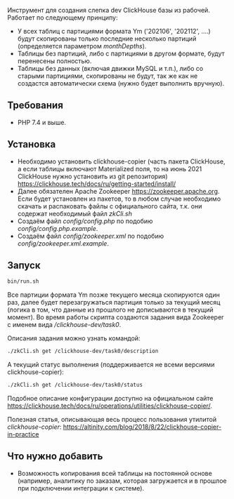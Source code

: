 Инструмент для создания слепка dev ClickHouse базы из рабочей. Работает по следующему принципу:

- У всех таблиц с партициями формата Ym ('202106', '202112', ....) будут скопированы только последние несколько партиций
  (определяется параметром _monthDepths_).
- Таблицы без партиций, либо с партициями в другом формате, будут перенесены полностью.
- Таблицы без данных (включая движки MySQL и т.п.), либо со старыми партициями, скопированы не будут, так же как не
  создастся автоматически схема (нужно будет выполнить вручную).

## Требования

- PHP 7.4 и выше.

## Установка

- Необходимо установить clickhouse-copier (часть пакета ClickHouse, а если таблицы включают Materialized поля, то на
  июнь 2021 ClickHouse нужно установить из git репозитория) https://clickhouse.tech/docs/ru/getting-started/install/
- Далее обязателен Apache Zookeeper https://zookeeper.apache.org. Если будет установлен из пакетов, то в любом случае
  необходимо скачать и распаковать файлы с официального сайта, т.к. они содержат необходимый файл _zkCli.sh_
- Создаём файл _config/config.php_ по подобию _config/config.php.example_.
- Создаём файл _config/zookeeper.xml_ по подобию _config/zookeeper.xml.example_.

## Запуск

```bash
bin/run.sh
```

Все партиции формата Ym позже текущего месяца скопируются один раз, далее будет перезагружаться партиция только за
текущий месяц (логика в том, что данные из прошлого не дописываются в текущий момент). Во время работы скрипта создаются
задания вида Zookeeper с именем вида _/clickhouse-dev/task0_.

Описания задания можно узнать командой:

```bash
./zkCli.sh get /clickhouse-dev/task0/description
```

A текущий статус выполнения (поддерживается не всеми версиями clickhouse-copier):

```bash
./zkCli.sh get /clickhouse-dev/task0/status
```

Подобное описание конфигурации доступно на официальном
сайте https://clickhouse.tech/docs/ru/operations/utilities/clickhouse-copier/.

Полезная статья, описывающая весь процесс пользования утилитой _clickhouse-copier_:
https://altinity.com/blog/2018/8/22/clickhouse-copier-in-practice

## Что нужно добавить

- Возможность копирования всей таблицы на постоянной основе (например, аналитику по заказам, которая загружается и в
  прошлое при подключении интеграции к системе).
